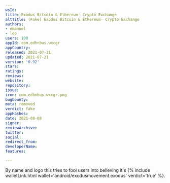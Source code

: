 ```yaml
---
wsId: 
title: Exodus Bitcoin & Ethereum- Crypto Exchange
altTitle: (Fake) Exodus Bitcoin & Ethereum- Crypto Exchange
authors:
- emanuel
- leo
users: 100
appId: com.edhnbus.wxcgr
appCountry: 
released: 2021-07-21
updated: 2021-07-21
version: '0.92'
stars: 
ratings: 
reviews: 
website: 
repository: 
issue: 
icon: com.edhnbus.wxcgr.png
bugbounty: 
meta: removed
verdict: fake
appHashes: 
date: 2021-08-08
signer: 
reviewArchive: 
twitter: 
social: 
redirect_from: 
developerName: 
features: 

---
```


By name and logo this tries to fool users into believing it's
{% include walletLink.html wallet='android/exodusmovement.exodus' verdict='true' %}.

